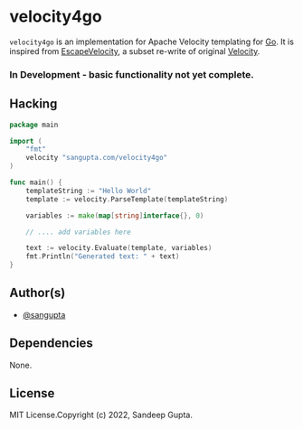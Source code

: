 # velocity4go

`velocity4go` is an implementation for Apache Velocity templating
for [Go](https://go.dev). It is inspired from [EscapeVelocity](https://github.com/google/escapevelocity), 
a  subset re-write of original [Velocity](https://velocity.apache.org).

### In Development - basic functionality not yet complete.

## Hacking

```go
package main

import (
    "fmt"
    velocity "sangupta.com/velocity4go"
)

func main() {
    templateString := "Hello World"
    template := velocity.ParseTemplate(templateString)

    variables := make(map[string]interface{}, 0)

    // .... add variables here

    text := velocity.Evaluate(template, variables)
    fmt.Println("Generated text: " + text)
}
```

## Author(s)

* [@sangupta](https://github.com/sangupta)

## Dependencies

None.

## License

MIT License.Copyright (c) 2022, Sandeep Gupta.
